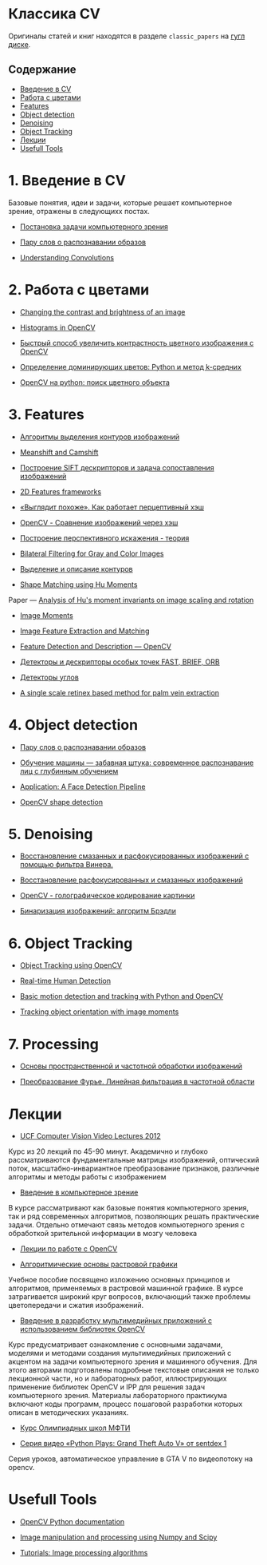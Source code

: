 # Классика CV

Оригиналы статей и книг находятся в разделе ```classic_papers``` на [гугл диске](https://drive.google.com/drive/u/1/folders/1KuU9N9RAQjvAJnYnVIWo1lSk8Nejttjc).

## Содержание
* [Введение в CV](#overview)
* [Работа с цветами](#colors)
* [Features](#features)
* [Object detection](#detection)
* [Denoising](#denoising)
* [Object Tracking](#tracking)
* [Лекции](#lectures)
* [Usefull Tools](#tools)



# 1. Введение в CV <a class="anchor" id="overview"></a>

Базовые понятия, идеи и задачи, которые решает компьютерное зрение, отражены в следующихх постах.

* [Постановка задачи компьютерного зрения](https://habr.com/ru/post/274725/)

* [Пару слов о распознавании образов](https://habr.com/ru/post/208090/)

* [Understanding Convolutions](http://colah.github.io/posts/2014-07-Understanding-Convolutions/)


# 2. Работа с цветами <a class="anchor" id="colors"></a>

* [Changing the contrast and brightness of an image](https://docs.opencv.org/3.4/d3/dc1/tutorial_basic_linear_transform.html)

* [Histograms in OpenCV](https://docs.opencv.org/3.1.0/de/db2/tutorial_py_table_of_contents_histograms.html)

* [Быстрый способ увеличить контрастность цветного изображения с OpenCV](http://qaru.site/questions/608223/whats-the-fastest-way-to-increase-color-image-contrast-with-opencv-in-python-cv2)

* [Определение доминирующих цветов: Python и метод k-средних](https://habr.com/ru/post/156045/)

* [OpenCV на python: поиск цветного объекта](https://robotclass.ru/tutorials/opencv-moments-color-object-search/)



# 3. Features <a class="anchor" id="features"></a>

* [Алгоритмы выделения контуров изображений](https://habr.com/ru/post/114452/)

* [Meanshift and Camshift](https://docs.opencv.org/3.2.0/db/df8/tutorial_py_meanshift.html)

* [Построение SIFT дескрипторов и задача сопоставления изображений](https://habr.com/ru/post/106302/)

* [2D Features frameworks](https://docs.opencv.org/3.4/d9/d97/tutorial_table_of_content_features2d.html)

* [«Выглядит похоже». Как работает перцептивный хэш](https://habr.com/ru/post/120562/)

* [OpenCV - Сравнение изображений через хэш](http://robocraft.ru/blog/computervision/537.html)

* [Построение перспективного искажения - теория](https://habr.com/ru/post/248611/)

* [Bilateral Filtering for Gray and Color Images](http://homepages.inf.ed.ac.uk/rbf/CVonline/LOCAL_COPIES/MANDUCHI1/Bilateral_Filtering.html#Introduction)

* [Выделение и описание контуров](http://wiki.technicalvision.ru/index.php/%D0%92%D1%8B%D0%B4%D0%B5%D0%BB%D0%B5%D0%BD%D0%B8%D0%B5_%D0%B8_%D0%BE%D0%BF%D0%B8%D1%81%D0%B0%D0%BD%D0%B8%D0%B5_%D0%BA%D0%BE%D0%BD%D1%82%D1%83%D1%80%D0%BE%D0%B2)

* [Shape Matching using Hu Moments](https://www.learnopencv.com/shape-matching-using-hu-moments-c-python/)

 Paper — [Analysis of Hu's moment invariants on image scaling and rotation](https://www.researchgate.net/publication/224146066_Analysis_of_Hu's_moment_invariants_on_image_scaling_and_rotation)

* [Image Moments](http://aishack.in/tutorials/image-moments/)

* [Image Feature Extraction and Matching](https://www.kaggle.com/wesamelshamy/tutorial-image-feature-extraction-and-matching)

* [Feature Detection and Description — OpenCV](https://docs.opencv.org/3.0-beta/doc/py_tutorials/py_feature2d/py_table_of_contents_feature2d/py_table_of_contents_feature2d.html)

* [Детекторы и дескрипторы особых точек FAST, BRIEF, ORB](https://habr.com/ru/post/414459/)

* [Детекторы углов](https://habr.com/ru/post/244541/)

* [A single scale retinex based method for palm vein extraction](https://arxiv.org/abs/1605.08154)


# 4. Object detection <a class="anchor" id="detection"></a>

* [Пару слов о распознавании образов](https://habr.com/ru/post/208090/)

* [Обучение машины — забавная штука: современное распознавание лиц с глубинным обучением](https://habr.com/ru/post/306568/)

* [Application: A Face Detection Pipeline](https://jakevdp.github.io/PythonDataScienceHandbook/05.14-image-features.html)

* [OpenCV shape detection](https://www.pyimagesearch.com/2016/02/08/opencv-shape-detection/)


# 5. Denoising <a class="anchor" id="denoising"></a>

* [Восстановление смазанных и расфокусированных изображений с помощью фильтра Винера.](https://habr.com/ru/post/424987/)

* [Восстановление расфокусированных и смазанных изображений](https://habr.com/ru/post/136853/)
* [OpenCV - голографическое кодирование картинки](http://robocraft.ru/blog/computervision/549.html)

* [Бинаризация изображений: алгоритм Брэдли](https://habr.com/ru/post/278435/)


# 6. Object Tracking <a class="anchor" id="tracking"></a>

* [Object Tracking using OpenCV](https://www.learnopencv.com/object-tracking-using-opencv-cpp-python/)

* [Real-time Human Detection](https://medium.com/@madhawavidanapathirana/https-medium-com-madhawavidanapathirana-real-time-human-detection-in-computer-vision-part-1-2acb851f4e55)

* [Basic motion detection and tracking with Python and OpenCV](https://www.pyimagesearch.com/2015/05/25/basic-motion-detection-and-tracking-with-python-and-opencv/)

* [Tracking object orientation with image moments](http://raphael.candelier.fr/?blog=Image%20Moments)


# 7. Processing 

* [Основы пространственной и частотной обработки изображений](https://habr.com/ru/company/yandex/blog/254249/)


* [Преобразование Фурье. Линейная фильтрация в частотной области](http://wiki.technicalvision.ru/index.php/%D0%9F%D1%80%D0%B5%D0%BE%D0%B1%D1%80%D0%B0%D0%B7%D0%BE%D0%B2%D0%B0%D0%BD%D0%B8%D0%B5_%D0%A4%D1%83%D1%80%D1%8C%D0%B5._%D0%9B%D0%B8%D0%BD%D0%B5%D0%B9%D0%BD%D0%B0%D1%8F_%D1%84%D0%B8%D0%BB%D1%8C%D1%82%D1%80%D0%B0%D1%86%D0%B8%D1%8F_%D0%B2_%D1%87%D0%B0%D1%81%D1%82%D0%BE%D1%82%D0%BD%D0%BE%D0%B9_%D0%BE%D0%B1%D0%BB%D0%B0%D1%81%D1%82%D0%B8)



# Лекции <a class="anchor" id="lectures"></a>

* [UCF Computer Vision Video Lectures 2012](https://www.youtube.com/playlist?list=PLd3hlSJsX_Imk_BPmB_H3AQjFKZS9XgZm)

Курс из 20 лекций по 45-90 минут. Академично и глубоко рассматриваются фундаментальные матрицы изображений, оптический поток, масштабно-инвариантное преобразование признаков, различные алгоритмы и методы работы с изображением

* [Введение в компьютерное зрение](https://www.lektorium.tv/course/22847)

В курсе рассматривают как базовые понятия компьютерного зрения, так и ряд современных алгоритмов, позволяющих решать практические задачи. Отдельно отмечают связь методов компьютерного зрения с обработкой зрительной информации в мозгу человека

* [Лекции по работе с OpenCV](https://www.lektorium.tv/speaker/2895)


* [Алгоритмические основы растровой графики](https://www.intuit.ru/studies/professional_skill_improvements/1281/courses/163/info)

Учебное пособие посвящено изложению основных принципов и алгоритмов, применяемых в растровой машинной графике.
В курсе затрагивается широкий круг вопросов, включающий также проблемы цветопередачи и сжатия изображений.

* [Введение в разработку мультимедийных приложений с использованием библиотек OpenCV](https://www.intuit.ru/studies/professional_skill_improvements/11289/courses/1105/info)

Курс предусматривает ознакомление с основными задачами, моделями и методами создания мультимедийных приложений с акцентом на задачи компьютерного зрения и машинного обучения.
Для этого авторами подготовлены подробные текстовые описания не только лекционной части, но и лабораторных работ, иллюстрирующих применение библиотек OpenCV и IPP для решения задач компьютерного зрения. Материалы лабораторного практикума включают коды программ, процесс пошаговой разработки которых описан в методических указаниях.


* [Курс Олимпиадных школ МФТИ](https://github.com/ml-dafe/cv_mipt_olymp_school)

* [Серия видео «Python Plays: Grand Theft Auto V» от sentdex 1](https://vk.com/proglib/computer_vision?w=wall-54530371_119956)

Серия уроков, автоматическое управление в GTA V по видеопотоку на opencv.


# Usefull Tools <a class="anchor" id="tools"></a>

* [OpenCV Python documentation](https://docs.opencv.org/3.0-beta/index.html)

* [Image manipulation and processing using Numpy and Scipy](http://scipy-lectures.org/advanced/image_processing/)

* [Tutorials: Image processing algorithms](http://aishack.in/tutorials/)



